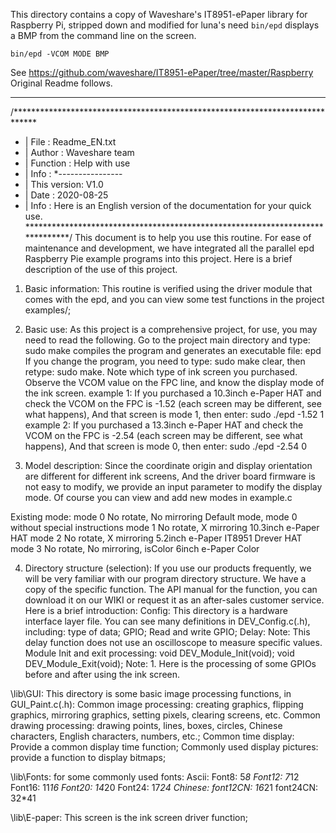 This directory contains a copy of Waveshare's IT8951-ePaper library for Raspberry Pi,
stripped down and modified for luna's need
`bin/epd` displays a BMP from the command line on the screen.

```
bin/epd -VCOM MODE BMP
```

See https://github.com/waveshare/IT8951-ePaper/tree/master/Raspberry
Original Readme follows.

----

/*****************************************************************************
* | File      	:   Readme_EN.txt
* | Author      :   Waveshare team
* | Function    :   Help with use
* | Info        :
*----------------
* |	This version:   V1.0
* | Date        :   2020-08-25
* | Info        :   Here is an English version of the documentation for your quick use.
******************************************************************************/
This document is to help you use this routine.
For ease of maintenance and development, we have integrated all the parallel epd Raspberry Pie example programs into this project.
Here is a brief description of the use of this project.

1. Basic information:
This routine is verified using the driver module that comes with the epd, 
and you can view some test functions in the project examples/;


2. Basic use:
As this project is a comprehensive project, for use, you may need to read the following.
Go to the project main directory and type: sudo make 
compiles the program and generates an executable file: epd
If you change the program, you need to type: sudo make clear, then retype: sudo make.
Note which type of ink screen you purchased. Observe the VCOM value on the FPC line, and know the display mode of the ink screen.
example 1:
    If you purchased a 10.3inch e-Paper HAT and check the VCOM on the FPC is -1.52 (each screen may be different, see what happens),
	And that screen is mode 1, then enter:
        sudo ./epd -1.52 1
example 2:
    If you purchased a 13.3inch e-Paper HAT and check the VCOM on the FPC is -2.54 (each screen may be different, see what happens),
	And that screen is mode 0, then enter:
		sudo ./epd -2.54 0


3. Model description:
Since the coordinate origin and display orientation are different for different ink screens, 
And the driver board firmware is not easy to modify, we provide an input parameter to modify the display mode.
Of course you can view and add new modes in example.c

Existing mode:
	mode 0		No rotate, No mirroring		Default mode, mode 0 without special instructions
	mode 1		No rotate, X mirroring		10.3inch e-Paper HAT
	mode 2		No rotate, X mirroring		5.2inch e-Paper IT8951 Drever HAT
	mode 3		No rotate, No mirroring, isColor	6inch e-Paper Color


4. Directory structure (selection):
If you use our products frequently, we will be very familiar with our program directory structure. We have a copy of the specific function.
The API manual for the function, you can download it on our WIKI or request it as an after-sales customer service. Here is a brief introduction:
Config\: This directory is a hardware interface layer file. You can see many definitions in DEV_Config.c(.h), including:
   type of data;
    GPIO;
    Read and write GPIO;
    Delay: Note: This delay function does not use an oscilloscope to measure specific values.
    Module Init and exit processing:
        void DEV_Module_Init(void);
        void DEV_Module_Exit(void);
        Note: 1. Here is the processing of some GPIOs before and after using the ink screen.
             
\lib\GUI\: This directory is some basic image processing functions, in GUI_Paint.c(.h):
    Common image processing: creating graphics, flipping graphics, mirroring graphics, setting pixels, clearing screens, etc.
    Common drawing processing: drawing points, lines, boxes, circles, Chinese characters, English characters, numbers, etc.;
    Common time display: Provide a common display time function;
    Commonly used display pictures: provide a function to display bitmaps;
    
\lib\Fonts\: for some commonly used fonts:
    Ascii:
        Font8: 5*8
        Font12: 7*12
        Font16: 11*16
        Font20: 14*20
        Font24: 17*24
    Chinese:
        font12CN: 16*21
        font24CN: 32*41
        
\lib\E-paper\: This screen is the ink screen driver function;
